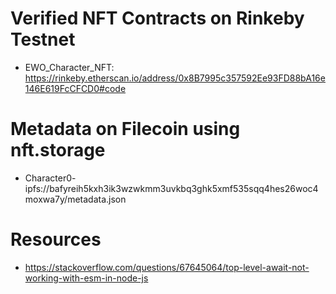 # Verified NFT Contracts on Rinkeby Testnet

- EWO_Character_NFT: https://rinkeby.etherscan.io/address/0x8B7995c357592Ee93FD88bA16e146E619FcCFCD0#code

# Metadata on Filecoin using nft.storage

- Character0- ipfs://bafyreih5kxh3ik3wzwkmm3uvkbq3ghk5xmf535sqq4hes26woc4moxwa7y/metadata.json

# Resources 
- https://stackoverflow.com/questions/67645064/top-level-await-not-working-with-esm-in-node-js
